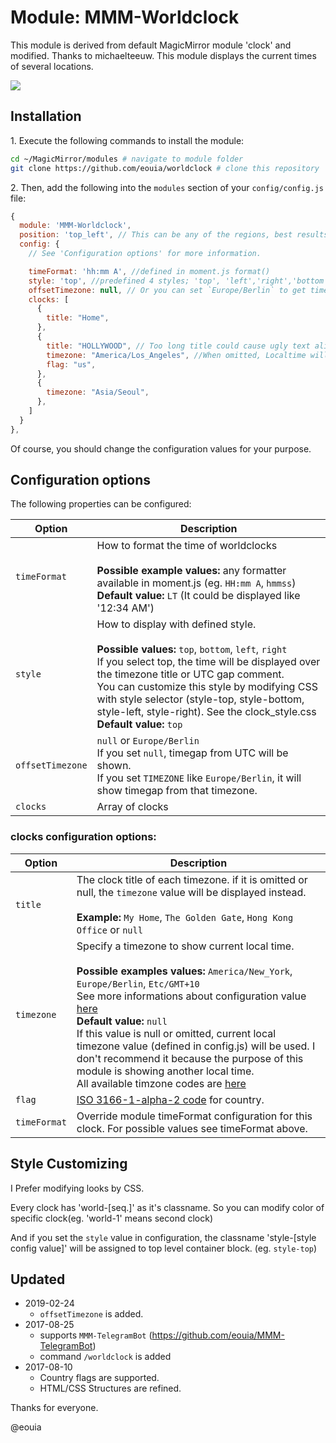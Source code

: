 # Module: MMM-Worldclock
This module is derived from default MagicMirror module 'clock' and modified. Thanks to michaelteeuw.
This module displays the current times of several locations.

![](https://github.com/eouia/worldclock/blob/master/world-clock.png?raw=true)

## Installation

1\. Execute the following commands to install the module:

```bash
cd ~/MagicMirror/modules # navigate to module folder
git clone https://github.com/eouia/worldclock # clone this repository
```

2\. Then, add the following into the `modules` section of your `config/config.js` file:

````javascript
{
  module: 'MMM-Worldclock',
  position: 'top_left', // This can be any of the regions, best results in top_left or top_right regions
  config: {
    // See 'Configuration options' for more information.

    timeFormat: 'hh:mm A', //defined in moment.js format()
    style: 'top', //predefined 4 styles; 'top', 'left','right','bottom'
    offsetTimezone: null, // Or you can set `Europe/Berlin` to get timegap difference from this timezone. `null` will be UTC timegap.
    clocks: [
      {
        title: "Home",
      },
      {
        title: "HOLLYWOOD", // Too long title could cause ugly text align.
        timezone: "America/Los_Angeles", //When omitted, Localtime will be displayed. It might be not your purporse, I bet.
        flag: "us",
      },
      {
        timezone: "Asia/Seoul",
      },
    ]
  }
},
````
Of course, you should change the configuration values for your purpose.



## Configuration options

The following properties can be configured:

| Option            | Description
| ----------------- | -----------
| `timeFormat`      | How to format the time of worldclocks <br><br> **Possible example values:** any formatter available in moment.js (eg. `HH:mm A`, `hmmss`) <br> **Default value:** `LT` (It could be displayed like '12:34 AM')
| `style`           | How to display with defined style. <br><br>**Possible values:** `top`, `bottom`, `left`, `right` <br> If you select top, the time will be displayed over the timezone title or UTC gap comment.<br>You can customize this style by modifying CSS with style selector (style-top, style-bottom, style-left, style-right). See the clock_style.css <br> **Default value:** `top`
| `offsetTimezone` | `null` or `Europe/Berlin`<br/> If you set `null`, timegap from UTC will be shown. <br> If you set `TIMEZONE` like `Europe/Berlin`, it will show timegap from that timezone.  
| `clocks`          | Array of clocks



### clocks configuration options:
| Option            | Description
| ----------------- | -----------
| `title`           | The clock title of each timezone. if it is omitted or null, the `timezone` value will be displayed instead. <br><br> **Example:** `My Home`, `The Golden Gate`, `Hong Kong Office` or `null`  
| `timezone`        | Specify a timezone to show current local time. <br><br> **Possible examples values:** `America/New_York`, `Europe/Berlin`, `Etc/GMT+10` <br>See more informations about configuration value [here](https://momentjs.com/timezone/docs/#/data-formats/packed-format/)<br> **Default value:** `null`<br> If this value is null or omitted, current local timezone value (defined in config.js) will be used. I don't recommend it because the purpose of this module is showing another local time.<br>All available timzone codes are [here](https://en.wikipedia.org/wiki/List_of_tz_database_time_zones)
|`flag `  |  [ISO 3166-1-alpha-2 code](https://www.iso.org/obp/ui/#search/code/) for country. |
|`timeFormat`|Override module  timeFormat configuration for this clock. For possible values see timeFormat above.|


## Style Customizing
I Prefer modifying looks by CSS.<br>

Every clock has 'world-[seq.]' as it's classname. So you can modify color of specific clock(eg. 'world-1' means second clock)

And if you set the `style` value in configuration, the classname 'style-[style config value]' will be assigned to top level container block. (eg. `style-top`)

## Updated
* 2019-02-24
  * `offsetTimezone` is added.
* 2017-08-25
  * supports `MMM-TelegramBot` (https://github.com/eouia/MMM-TelegramBot)
  * command `/worldclock` is added
* 2017-08-10
  * Country flags are supported.
  * HTML/CSS Structures are refined.


Thanks for everyone.

@eouia
